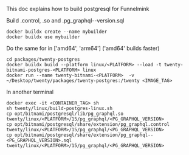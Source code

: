 
This doc explains how to build postgresql for Funnelmink

Build .control, .so and .pg_graphql--version.sql
```
docker buildx create --name mybuilder
docker buildx use mybuilder
```

Do the same for <PLATFORM> in ['amd64', 'arm64'] ('amd64' builds faster)
```
cd packages/twenty-postgres
docker buildx build --platform linux/<PLATFORM> --load -t twenty-bitnami-postgres-<PLATFORM> linux
docker run --name twenty-bitnami-<PLATFORM>  -v ~/Desktop/twenty/packages/twenty-postgres:/twenty <IMAGE_TAG>
```

In another terminal
```
docker exec -it <CONTAINER_TAG> sh
sh twenty/linux/build-postgres-linux.sh
cp opt/bitnami/postgresql/lib/pg_graphql.so twenty/linux/<PLATFORM>/15/pg_graphql/<PG_GRAPHQL_VERSION>
cp opt/bitnami/postgresql/share/extension/pg_graphql.control twenty/linux/<PLATFORM>/15/pg_graphql/<PG_GRAPHQL_VERSION>
cp opt/bitnami/postgresql/share/extension/pg_graphql--<PG_GRAPHQL_VERSION>.sql twenty/linux/<PLATFORM>/15/pg_graphql/<PG_GRAPHQL_VERSION>
```
